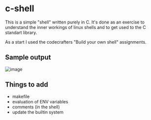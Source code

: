 # c-shell
This is a simple "shell" written purely in C. It's done as an exercise to understand the inner workings of linux shells and to get used to the C standart library.

As a start I used the codecrafters "Build your own shell" assignments.

## Sample output
![image](https://media.discordapp.net/attachments/1050335491830063124/1249293344476233818/shellc.png?ex=6666c698&is=66657518&hm=54380b83d8faf3207bd0a96f3b894d042805d6605a7f0b782a16225382344878&=&format=webp&quality=lossless)

## Things to add
- makefile
- evaluation of ENV variables
- comments (in the shell)
- update the builtin system